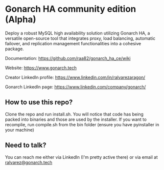 # Gonarch HA community edition (Alpha)

Deploy a robust MySQL high availability solution utilizing Gonarch HA, a versatile open-source tool that integrates proxy, load balancing, automatic failover, and replication management functionalities into a cohesive package.

Documentation: https://github.com/raa82/gonarch_ha_ce/wiki

Website: https://www.gonarch.tech

Creator LinkedIn profile: https://www.linkedin.com/in/ralvarezaragon/

Gonarch LinkedIn page: https://www.linkedin.com/company/gonarch/


## How to use this repo?

Clone the repo and run install.sh. You will notice that code has being packed into binaries and those are used by the installer. If you want to recomplie, run compile.sh from the bin folder (ensure you have pyinstaller in your machine)

## Need to talk?
You can reach me either via LinkedIn (I'm pretty active there) or via email at ralvarez@gonarch.tech
